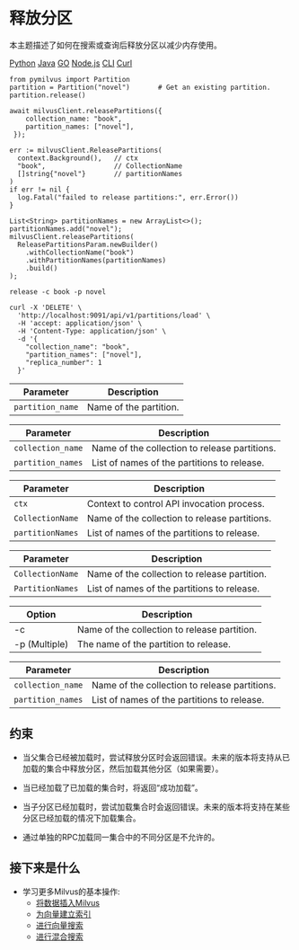 释放分区
====

本主题描述了如何在搜索或查询后释放分区以减少内存使用。

[Python](#python) 
[Java](#java)
[GO](#go)
[Node.js](#javascript)
[CLI](#shell)
[Curl](#curl)

```
from pymilvus import Partition
partition = Partition("novel")       # Get an existing partition.
partition.release()

```

```
await milvusClient.releasePartitions({
    collection_name: "book",
    partition_names: ["novel"],
 });

```

```
err := milvusClient.ReleasePartitions(
  context.Background(),   // ctx
  "book",                 // CollectionName
  []string{"novel"}       // partitionNames
)
if err != nil {
  log.Fatal("failed to release partitions:", err.Error())
}

```

```
List<String> partitionNames = new ArrayList<>();
partitionNames.add("novel");
milvusClient.releasePartitions(
  ReleasePartitionsParam.newBuilder()
    .withCollectionName("book")
    .withPartitionNames(partitionNames)
    .build()
);

```

```
release -c book -p novel

```

```
curl -X 'DELETE' \
  'http://localhost:9091/api/v1/partitions/load' \
  -H 'accept: application/json' \
  -H 'Content-Type: application/json' \
  -d '{
    "collection_name": "book",
    "partition_names": ["novel"],
    "replica_number": 1
  }'

```

| Parameter | Description |
| --- | --- |
| `partition_name` | Name of the partition. |

| Parameter | Description |
| --- | --- |
| `collection_name` | Name of the collection to release partitions. |
| `partition_names` | List of names of the partitions to release. |

| Parameter | Description |
| --- | --- |
| `ctx` | Context to control API invocation process. |
| `CollectionName` | Name of the collection to release partitions. |
| `partitionNames` | List of names of the partitions to release. |

| Parameter | Description |
| --- | --- |
| `CollectionName` | Name of the collection to release partition. |
| `PartitionNames` | List of names of the partitions to release. |

| Option | Description |
| --- | --- |
| -c | Name of the collection to release partition. |
| -p (Multiple) | The name of the partition to release. |

| Parameter | Description |
| --- | --- |
| `collection_name` | Name of the collection to release partitions. |
| `partition_names` | List of names of the partitions to release. |

约束
--

* 当父集合已经被加载时，尝试释放分区时会返回错误。未来的版本将支持从已加载的集合中释放分区，然后加载其他分区（如果需要）。

* 当已经加载了已加载的集合时，将返回“成功加载”。

* 当子分区已经加载时，尝试加载集合时会返回错误。未来的版本将支持在某些分区已经加载的情况下加载集合。

* 通过单独的RPC加载同一集合中的不同分区是不允许的。

接下来是什么
------

* 学习更多Milvus的基本操作:
	+ [将数据插入Milvus](insert_data.md)
	+ [为向量建立索引](build_index.md)
	+ [进行向量搜索](search.md)
	+ [进行混合搜索](hybridsearch.md)

